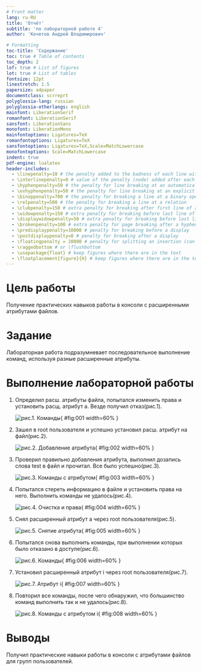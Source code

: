 ```yaml
---
# Front matter
lang: ru-RU
title: 'Отчёт'
subtitle: 'по лабораторной работе 4'
author: 'Кочетов Андрей Владимирович'

# Formatting
toc-title: 'Содержание'
toc: true # Table of contents
toc_depth: 2
lof: true # List of figures
lot: true # List of tables
fontsize: 12pt
linestretch: 1.5
papersize: a4paper
documentclass: scrreprt
polyglossia-lang: russian
polyglossia-otherlangs: english
mainfont: LiberationSerif
romanfont: LiberationSerif
sansfont: LiberationSans
monofont: LiberationMono
mainfontoptions: Ligatures=TeX
romanfontoptions: Ligatures=TeX
sansfontoptions: Ligatures=TeX,Scale=MatchLowercase
monofontoptions: Scale=MatchLowercase
indent: true
pdf-engine: lualatex
header-includes:
  - \linepenalty=10 # the penalty added to the badness of each line within a paragraph (no associated penalty node) Increasing the value makes tex try to have fewer lines in the paragraph.
  - \interlinepenalty=0 # value of the penalty (node) added after each line of a paragraph.
  - \hyphenpenalty=50 # the penalty for line breaking at an automatically inserted hyphen
  - \exhyphenpenalty=50 # the penalty for line breaking at an explicit hyphen
  - \binoppenalty=700 # the penalty for breaking a line at a binary operator
  - \relpenalty=500 # the penalty for breaking a line at a relation
  - \clubpenalty=150 # extra penalty for breaking after first line of a paragraph
  - \widowpenalty=150 # extra penalty for breaking before last line of a paragraph
  - \displaywidowpenalty=50 # extra penalty for breaking before last line before a display math
  - \brokenpenalty=100 # extra penalty for page breaking after a hyphenated line
  - \predisplaypenalty=10000 # penalty for breaking before a display
  - \postdisplaypenalty=0 # penalty for breaking after a display
  - \floatingpenalty = 20000 # penalty for splitting an insertion (can only be split footnote in standard LaTeX)
  - \raggedbottom # or \flushbottom
  - \usepackage{float} # keep figures where there are in the text
  - \floatplacement{figure}{H} # keep figures where there are in the text
---
```


# Цель работы

Получение практических навыков работы в консоли с расширенными атрибутами файлов.

# Задание

Лабораторная работа подразумневает последовательное выполнение команд, используя разные расширенные атрибуты.

# Выполнение лабораторной работы

1. Определил расш. атрибуты файла, попытался изменить права и установить расщ. атрибут a. Везде получил отказ(рис.1).

   ![рис.1. Команды](images/1.png){ #fig:001 width=60% }

2. Зашел в root пользователя и успешно установил расш. атрибут на файл(рис.2).

   ![рис.2. Добавление атрибута](images/2.png){ #fig:002 width=60% }

3. Проверил правильно добавления атрибута, выполнил дозапись слова test в файл и прочитал. Все было успешно(рис.3).

   ![рис.3. Команды с атрибутом](images/3.png){ #fig:003 width=60% }

4. Попытался стереть информацию в файле и установить права на него. Выполнить команды не удалось(рис.4).

   ![рис.4. Очистка и права](images/4.png){ #fig:004 width=60% }

5. Снял расширенный атрибут a через root пользователя(рис.5).

   ![рис.5. Снятие атрибута](images/5.png){ #fig:005 width=60% }

6. Попытался снова выполнить команды, при выполнении которых было отказано в доступе(рис.6).

   ![рис.6. Команды](images/6.png){ #fig:006 width=60% }

7. Установил расширенный атрибут i через root пользователя(рис.7).

   ![рис.7. Атрибут i](images/7.png){ #fig:007 width=60% }

8. Повторил все команды, после чего обнаружил, что большинство команд выполнить так и не удалось(рис.8).

   ![рис.8. Команды с атрибутом i](images/8.png){ #fig:008 width=60% }

# Выводы

Получил практические навыки работы в консоли с атрибутами файлов для групп пользователей.